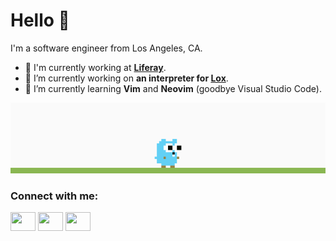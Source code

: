 # Hello 👋

I'm a software engineer from Los Angeles, CA.

- 💼 I'm currently working at **[Liferay](https://liferay.com)**.
- 🔭 I’m currently working on **an interpreter for [Lox](https://craftinginterpreters.com)**.
- 🌱 I’m currently learning **Vim** and **Neovim** (goodbye Visual Studio Code).

![jumping-gopher](./jumping-gopher.gif)

<h3 align="left">Connect with me:</h3>
<p align="left">
  <a href="https://linkedin.com/in/kevin-hwa-lee">
    <img
      align="center"
      src="https://raw.githubusercontent.com/rahuldkjain/github-profile-readme-generator/master/src/images/icons/Social/linked-in-alt.svg"
      height="30"
      width="40"
  /></a>
  <a href="https://stackoverflow.com/users/6752025/kevin-lee"
    ><img
      align="center"
      src="https://raw.githubusercontent.com/rahuldkjain/github-profile-readme-generator/master/src/images/icons/Social/stack-overflow.svg"
      height="30"
      width="40"
  /></a>
  <a href="https://www.leetcode.com/kevhlee"
    ><img
      align="center"
      src="https://raw.githubusercontent.com/rahuldkjain/github-profile-readme-generator/master/src/images/icons/Social/leet-code.svg"
      height="30"
      width="40"
  /></a>
</p>

